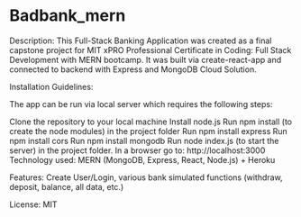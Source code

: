# Badbank_mern



Description:
This Full-Stack Banking Application was created as a final capstone project for MIT xPRO Professional Certificate in Coding: Full Stack Development with MERN bootcamp. It was built via create-react-app and connected to backend with Express and MongoDB Cloud Solution.


Installation Guidelines:

The app can be run via local server which requires the following steps:

Clone the repository to your local machine
Install node.js
Run npm install (to create the node modules) in the project folder
Run npm install express
Run npm install cors
Run npm install mongodb
Run node index.js (to start the server) in the project folder.
In a browser go to: http://localhost:3000
Technology used:
MERN (MongoDB, Express, React, Node.js) + Heroku

Features: Create User/Login, various bank simulated functions (withdraw, deposit, balance, all data, etc.)


License: MIT







